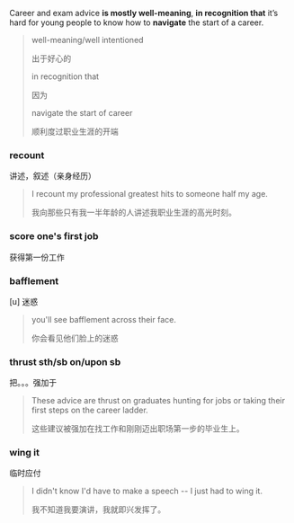 Career and exam advice **is mostly well-meaning**, **in recognition that** it’s hard for young people to know how to **navigate** the start of a career.

> well-meaning/well intentioned 
>
> 出于好心的
>
> in recognition that
>
> 因为
>
> navigate the start of career
>
> 顺利度过职业生涯的开端

### recount 

讲述，叙述（亲身经历）

> I recount my professional greatest hits to someone half my age.
>
> 我向那些只有我一半年龄的人讲述我职业生涯的高光时刻。

### score one's first job

获得第一份工作

### bafflement

[u] 迷惑

> you'll see bafflement across their face.
>
> 你会看见他们脸上的迷惑

### thrust sth/sb on/upon sb

把。。。强加于

> These advice are thrust on graduates hunting for jobs or taking their first steps on the career ladder.
>
> 这些建议被强加在找工作和刚刚迈出职场第一步的毕业生上。

### wing it 

临时应付

> I didn't know I'd have to make a speech -- I just had to wing it.
>
> 我不知道我要演讲，我就即兴发挥了。

